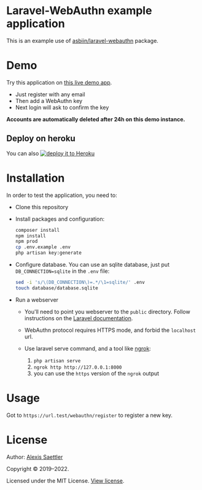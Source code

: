 Laravel-WebAuthn example application
====================================

This is an example use of [asbiin/laravel-webauthn](https://github.com/asbiin/laravel-webauthn) package.

# Demo

Try this application on [this live demo app](https://laravel-webauthn-example.herokuapp.com/).

- Just register with any email
- Then add a WebAuthn key
- Next login will ask to confirm the key

**Accounts are automatically deleted after 24h on this demo instance.**

## Deploy on heroku

You can also [![deploy it to Heroku](https://www.herokucdn.com/deploy/button.svg)](https://heroku.com/deploy?template=https://github.com/asbiin/laravel-webauthn-example/tree/main)


# Installation

In order to test the application, you need to:

* Clone this repository

* Install packages and configuration:
    ```sh
    composer install
    npm install
    npm prod
    cp .env.example .env
    php artisan key:generate
    ```

* Configure database. 
You can use an sqlite database, just put `DB_CONNECTION=sqlite` in the `.env` file:
    ```sh
    sed -i 's/\(DB_CONNECTION\)=.*/\1=sqlite/' .env
    touch database/database.sqlite
    ```

* Run a webserver
  -  You'll need to point you webserver to the `public` directory. Follow instructions on the [Laravel documentation](https://laravel.com/docs/installation#configuration).

  - WebAuthn protocol requires HTTPS mode, and forbid the `localhost` url.
  - Use laravel serve command, and a tool like [ngrok](https://ngrok.com/):
     1. `php artisan serve`
     2. `ngrok http http://127.0.0.1:8000`
     3. you can use the `https` version of the `ngrok` output


# Usage

Got to `https://url.test/webauthn/register` to register a new key.


# License

Author: [Alexis Saettler](https://github.com/asbiin)

Copyright © 2019–2022.

Licensed under the MIT License. [View license](/LICENSE).
